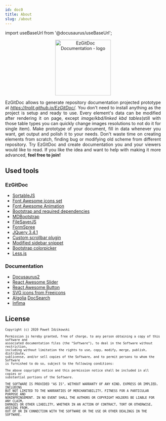 ```yaml
---
id: doc0
title: About
slug: /about
---
```


import useBaseUrl from '@docusaurus/useBaseUrl';

<p align="center">
<img src={useBaseUrl('img/favicon.png')} alt="EzGitDoc Documentation - logo" height="180px"/>
</p>

<p align="justify">
EzGitDoc allows to generate repository documentation projected prototype at <a href="https://trolit.github.io/EzGitDoc/"><em>https://trolit.github.io/EzGitDoc/</em></a>. You don't need to install anything as the project is setup and ready to use. Every element's data can be modified after rendering it on page, except <em>image/kbd/linked kbd tables</em>(still with those table types you can quickly change images resolutions to not do it for single item). Make prototype of your document, fill in data whenever you want, get output and polish it to your needs. Don't waste time on creating elements from scratch, finding bug or modifying old scheme from different repository. Try EzGitDoc and create documentation you and your viewers would like to read. If you like the idea and want to help with making it more advanced, <strong>feel free to join!</strong>
</p>

## Used tools

### EzGitDoc 

- <a href="https://github.com/SortableJS/Sortable" target="_blank">SortableJS</a>
- <a href="https://fontawesome.com/" target="_blank">Font Awesome icons set</a>
- <a href="https://l-lin.github.io/font-awesome-animation/" target="_blank">Font Awesome Animation</a>
- <a href="https://getbootstrap.com/docs/4.2/getting-started/introduction/" target="_blank">Bootstrap and required dependencies</a>
- <a href="https://mdbootstrap.com/" target="_blank">MDBootstrap</a>
- <a href="https://github.com/eligrey/FileSaver.js/" target="_blank">FileSaverJS</a>
- <a href="https://formspree.io/" target="_blank">FormSpree</a>
- <a href="https://cdnjs.cloudflare.com/ajax/libs/jquery/3.4.1/jquery.min.js" target="_blank">JQuery 3.4.1</a>
- <a href="https://github.com/malihu/malihu-custom-scrollbar-plugin" target="_blank">Custom scrollbar plugin</a>
- <a href="https://bootsnipp.com/snippets/Q0dAX" target="_blank">Modified sidebar snippet</a>
- <a href="https://github.com/itsjavi/bootstrap-colorpicker" target="_blank">Bootstrap colorpicker</a>
- <a href="http://lesscss.org/" target="_blank">Less.js</a>

### Documentation 

- <a href="https://v2.docusaurus.io/" target="_blank">Docusaurus2</a>
- <a href="https://github.com/rcaferati/react-awesome-slider" target="_blank">React Awesome Slider</a>
- <a href="https://github.com/rcaferati/react-awesome-button" target="_blank">React Awesome Button</a>
- <a href="https://freeicons.io/" target="_blank">SVG icons from Freeicons</a>
- <a href="https://www.algolia.com/" target="_blank">Algolia</a> <a href="https://docsearch.algolia.com/" target="_blank">DocSearch</a> 
- <a href="https://facebookincubator.github.io/infima/" target="_blank">Infima</a>

## License

<small>

```
Copyright (c) 2020 Paweł Idzikowski

Permission is hereby granted, free of charge, to any person obtaining a copy of this software and 
associated documentation files (the "Software"), to deal in the Software without restriction, 
including without limitation the rights to use, copy, modify, merge, publish, distribute, 
sublicense, and/or sell copies of the Software, and to permit persons to whom the Software 
is furnished to do so, subject to the following conditions:

The above copyright notice and this permission notice shall be included in all copies or 
substantial portions of the Software.

THE SOFTWARE IS PROVIDED "AS IS", WITHOUT WARRANTY OF ANY KIND, EXPRESS OR IMPLIED, INCLUDING 
BUT NOT LIMITED TO THE WARRANTIES OF MERCHANTABILITY, FITNESS FOR A PARTICULAR PURPOSE AND 
NONINFRINGEMENT. IN NO EVENT SHALL THE AUTHORS OR COPYRIGHT HOLDERS BE LIABLE FOR ANY CLAIM, 
DAMAGES OR OTHER LIABILITY, WHETHER IN AN ACTION OF CONTRACT, TORT OR OTHERWISE, ARISING FROM, 
OUT OF OR IN CONNECTION WITH THE SOFTWARE OR THE USE OR OTHER DEALINGS IN THE SOFTWARE. 
```

</small>